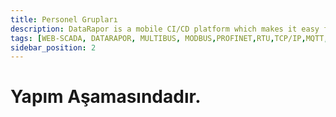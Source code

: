```yaml
---
title: Personel Grupları
description: DataRapor is a mobile CI/CD platform which makes it easy for you to manage the lifecycle of your mobile applications.
tags: [WEB-SCADA, DATARAPOR, MULTIBUS, MODBUS,PROFINET,RTU,TCP/IP,MQTT,BACNET,SCADA,VERI TOPLAMA]
sidebar_position: 2
---
```


# Yapım Aşamasındadır.
